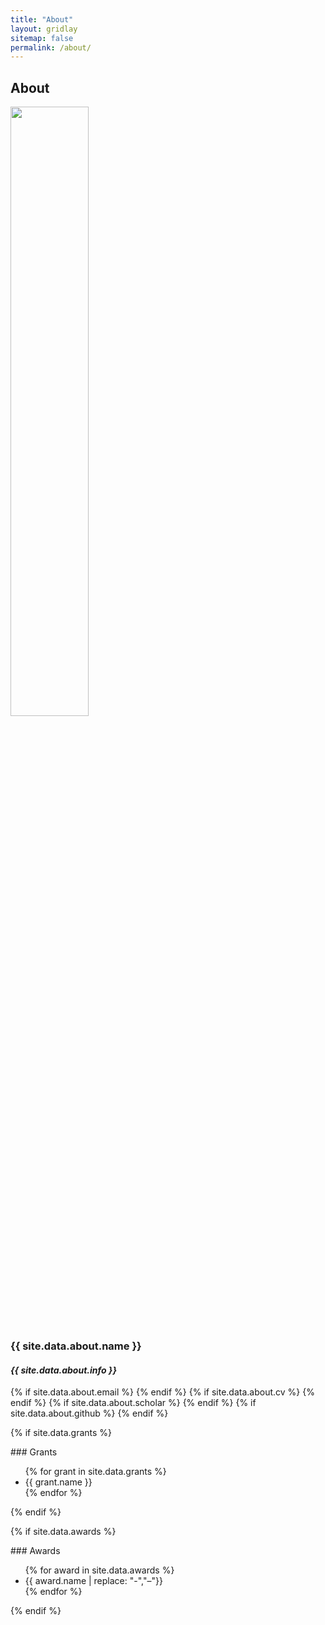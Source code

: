 ```yaml
---
title: "About"
layout: gridlay
sitemap: false
permalink: /about/
---
```


## About 

<div class="jumbotron">
<img src="{{ site.url }}{{ site.baseurl }}/images/{{ site.data.about.photo }}" width="50%" style="max-width:250px;min-width:100px"/>
<h3>{{ site.data.about.name }}</h3>
<h4><i>{{ site.data.about.info }}</i></h4>
{% if site.data.about.email %}<a href="mailto:{{ site.data.about.email }}" target="_blank"><i class="fa fa-envelope-square fa-3x"></i></a> {% endif %}
{% if site.data.about.cv %} <a href="{{ site.url }}{{ site.baseurl }}/{{ site.data.about.cv }}" target="_blank"><i class="ai ai-cv-square ai-3x"></i></a> {% endif %}
{% if site.data.about.scholar %} <a href="{{ site.data.about.scholar }}" target="_blank"><i class="ai ai-google-scholar-square ai-3x"></i></a> {% endif %}
{% if site.data.about.github %} <a href="{{ site.data.about.github }}" target="_blank"><i class="fa fa-github-square fa-3x"></i></a> {% endif %}
</div>

{% if site.data.grants %}
<div class="jumbotron">
### Grants
<ul>
{% for grant in site.data.grants %}
 <li> {{ grant.name }} </li>
{% endfor %}
</ul>
</div>
{% endif %}

{% if site.data.awards %}
<div class="jumbotron">
### Awards
<ul>
{% for award in site.data.awards %}
 <li> {{ award.name | replace: "-","&#8211;"}} </li>
{% endfor %}
</ul>
</div>
{% endif %}
